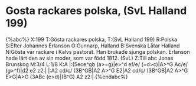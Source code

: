 # Gosta rackares polska, (SvL Halland 199)

{%abc%}
X:199
T:Gösta rackares polska,
T:(SvL Halland 199)
R:Polska
S:Efter Johannes Erlanson
O:Gunnarp, Halland
B:Svenska Låtar Halland
N:Gösta var rackare i Kalvs pastorat. Han brukade sjunga polskan. Erlanson hade lärt den av sin moder, som var född 1812. (SvL)
Z:Till abc Jonas Brunskog
M:3/4
L:1/8
K:A
|:(5ece^gb (a>=g)|e>^d ef/e/ (=d>c)|A>^G Ac/e/ (g>^f)|d2 e2 z2:|
|:A2 cd/c/ (3B^GB|A2 A>^G E2|A2 cd/c/ (3B^GB|A2 A>^G E>G|A>G (3ABc (e>d)|(B^G) A2 z2:|
{%endabc%}
